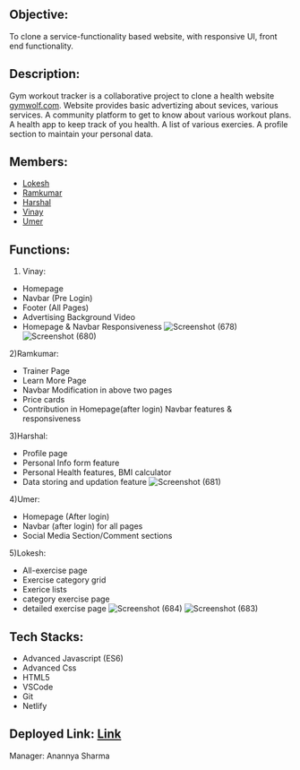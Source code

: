 

## Objective:
To clone a service-functionality based website, with responsive UI, front end functionality.

## Description:

Gym workout tracker is a collaborative project to clone a health website [gymwolf.com](https://gymwolf.com). Website provides basic advertizing about sevices, various services. A community platform to get to know about various workout plans. A health app to keep track of you health. A list of various exercies. A profile section to maintain your personal data.



## Members:
* [Lokesh]()
* [Ramkumar]()
* [Harshal]()
* [Vinay]()
* [Umer]()

## Functions:

1) Vinay:
* Homepage
* Navbar (Pre Login)
* Footer (All Pages)
* Advertising Background Video
* Homepage & Navbar Responsiveness
![Screenshot (678)](https://user-images.githubusercontent.com/108014776/214233013-0d1c8346-be2c-4435-bfc1-4580947a95ae.png)
![Screenshot (680)](https://user-images.githubusercontent.com/108014776/214233063-f47b8bd4-a459-4994-bf62-0d0230f8e428.png)

2)Ramkumar:
* Trainer Page
* Learn More Page
* Navbar Modification in above two pages
* Price cards
* Contribution in Homepage(after login) Navbar features & responsiveness

3)Harshal:
* Profile page
* Personal Info form feature
* Personal Health features, BMI calculator
* Data storing and updation feature
![Screenshot (681)](https://user-images.githubusercontent.com/108014776/214233052-a711ba8d-13f2-4e83-89af-a2a742904c9c.png)

4)Umer:
* Homepage (After login)
* Navbar (after login) for all pages
* Social Media Section/Comment sections

5)Lokesh:
* All-exercise page
* Exercise category grid
* Exerice lists
* category exercise page
* detailed exercise page
![Screenshot (684)](https://user-images.githubusercontent.com/108014776/214233304-1341072a-c0e2-477e-bb25-70d6308bf76f.png)
![Screenshot (683)](https://user-images.githubusercontent.com/108014776/214233340-02b55ab1-a0a0-475b-88f2-a51d0f5611aa.png)

## Tech Stacks:
* Advanced Javascript (ES6)
* Advanced Css
* HTML5
* VSCode
* Git
* Netlify

## Deployed Link: [Link](https://envious-cactus-6437.netlify.app/)


Manager: Anannya Sharma






